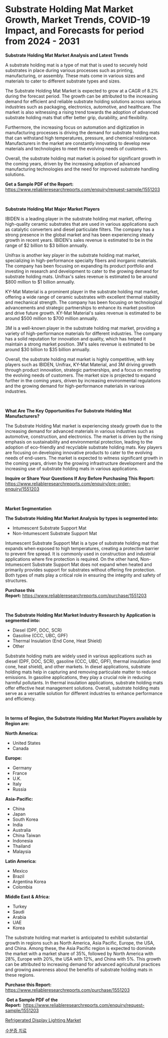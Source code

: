 <p><h1>Substrate Holding Mat Market Growth, Market Trends, COVID-19 Impact, and Forecasts for period from 2024 - 2031</h1></p><p><strong>Substrate Holding Mat Market Analysis and Latest Trends</strong></p>
<p><p>A substrate holding mat is a type of mat that is used to securely hold substrates in place during various processes such as printing, manufacturing, or assembly. These mats come in various sizes and materials to cater to different substrate types and sizes.</p><p>The Substrate Holding Mat Market is expected to grow at a CAGR of 8.2% during the forecast period. The growth can be attributed to the increasing demand for efficient and reliable substrate holding solutions across various industries such as packaging, electronics, automotive, and healthcare. The market is also witnessing a rising trend towards the adoption of advanced substrate holding mats that offer better grip, durability, and flexibility.</p><p>Furthermore, the increasing focus on automation and digitization in manufacturing processes is driving the demand for substrate holding mats that can withstand high temperatures, pressure, and chemical resistance. Manufacturers in the market are constantly innovating to develop new materials and technologies to meet the evolving needs of customers.</p><p>Overall, the substrate holding mat market is poised for significant growth in the coming years, driven by the increasing adoption of advanced manufacturing technologies and the need for improved substrate handling solutions.</p></p>
<p><strong>Get a Sample PDF of the Report:&nbsp;</strong> <a href="https://www.reliableresearchreports.com/enquiry/request-sample/1551203">https://www.reliableresearchreports.com/enquiry/request-sample/1551203</a></p>
<p>&nbsp;</p>
<p><strong>Substrate Holding Mat Major Market Players</strong></p>
<p><p>IBIDEN is a leading player in the substrate holding mat market, offering high-quality ceramic substrates that are used in various applications such as catalytic converters and diesel particulate filters. The company has a strong presence in the global market and has been experiencing steady growth in recent years. IBIDEN's sales revenue is estimated to be in the range of $2 billion to $3 billion annually.</p><p>Unifrax is another key player in the substrate holding mat market, specializing in high-performance specialty fibers and inorganic materials. The company has been focusing on expanding its product portfolio and investing in research and development to cater to the growing demand for substrate holding mats. Unifrax's sales revenue is estimated to be around $800 million to $1 billion annually.</p><p>KY-Mat Material is a prominent player in the substrate holding mat market, offering a wide range of ceramic substrates with excellent thermal stability and mechanical strength. The company has been focusing on technological advancements and strategic partnerships to enhance its market position and drive future growth. KY-Mat Material's sales revenue is estimated to be around $500 million to $700 million annually.</p><p>3M is a well-known player in the substrate holding mat market, providing a variety of high-performance materials for different industries. The company has a solid reputation for innovation and quality, which has helped it maintain a strong market position. 3M's sales revenue is estimated to be around $30 billion to $35 billion annually.</p><p>Overall, the substrate holding mat market is highly competitive, with key players such as IBIDEN, Unifrax, KY-Mat Material, and 3M driving growth through product innovation, strategic partnerships, and a focus on meeting the evolving needs of customers. The market size is projected to expand further in the coming years, driven by increasing environmental regulations and the growing demand for high-performance materials in various industries.</p></p>
<p>&nbsp;</p>
<p><strong>What Are The Key Opportunities For Substrate Holding Mat Manufacturers?</strong></p>
<p><p>The Substrate Holding Mat market is experiencing steady growth due to the increasing demand for advanced materials in various industries such as automotive, construction, and electronics. The market is driven by the rising emphasis on sustainability and environmental protection, leading to the adoption of eco-friendly and recyclable substrate holding mats. Key players are focusing on developing innovative products to cater to the evolving needs of end-users. The market is expected to witness significant growth in the coming years, driven by the growing infrastructure development and the increasing use of substrate holding mats in various applications.</p></p>
<p><strong>Inquire or Share Your Questions If Any Before Purchasing This Report:</strong> <a href="https://www.reliableresearchreports.com/enquiry/pre-order-enquiry/1551203">https://www.reliableresearchreports.com/enquiry/pre-order-enquiry/1551203</a></p>
<p>&nbsp;</p>
<p><strong>Market Segmentation</strong></p>
<p><strong>The Substrate Holding Mat Market Analysis by types is segmented into:</strong></p>
<p><ul><li>Intumescent Substrate Support Mat</li><li>Non-Intumescent Substrate Support Mat</li></ul></p>
<p><p>Intumescent Substrate Support Mat is a type of substrate holding mat that expands when exposed to high temperatures, creating a protective barrier to prevent fire spread. It is commonly used in construction and industrial applications where fire protection is required. On the other hand, Non-Intumescent Substrate Support Mat does not expand when heated and primarily provides support for substrates without offering fire protection. Both types of mats play a critical role in ensuring the integrity and safety of structures.</p></p>
<p><strong>Purchase this Report:&nbsp;</strong><a href="https://www.reliableresearchreports.com/purchase/1551203">https://www.reliableresearchreports.com/purchase/1551203</a></p>
<p>&nbsp;</p>
<p><strong>The Substrate Holding Mat Market Industry Research by Application is segmented into:</strong></p>
<p><ul><li>Diesel (DPF, DOC, SCR)</li><li>Gasoline (CCC, UBC, GPF)</li><li>Thermal Insulation (End Cone, Heat Shield)</li><li>Other</li></ul></p>
<p><p>Substrate holding mats are widely used in various applications such as diesel (DPF, DOC, SCR), gasoline (CCC, UBC, GPF), thermal insulation (end cone, heat shield), and other markets. In diesel applications, substrate holding mats help in capturing and removing particulate matter to reduce emissions. In gasoline applications, they play a crucial role in reducing harmful pollutants. In thermal insulation applications, substrate holding mats offer effective heat management solutions. Overall, substrate holding mats serve as a versatile solution for different industries to enhance performance and efficiency.</p></p>
<p>&nbsp;</p>
<p><strong>In terms of Region, the Substrate Holding Mat Market Players available by Region are:</strong></p>
<p>
    <p> <strong> North America: </strong>
        <ul>
            <li>United States</li>
            <li>Canada</li>
        </ul>
        </p> 
    <p> <strong> Europe: </strong>
        <ul>
            <li>Germany</li>
            <li>France</li>
            <li>U.K.</li>
            <li>Italy</li>
            <li>Russia</li>
        </ul>
        </p> 
    <p> <strong> Asia-Pacific: </strong>
        <ul>
            <li>China</li>
            <li>Japan</li>
            <li>South Korea</li>
            <li>India</li>
            <li>Australia</li>
            <li>China Taiwan</li>
            <li>Indonesia</li>
            <li>Thailand</li>
            <li>Malaysia</li>
        </ul>
        </p> 
    <p> <strong> Latin America: </strong>
        <ul>
            <li>Mexico</li>
            <li>Brazil</li>
            <li>Argentina Korea</li>
            <li>Colombia</li>
        </ul>
        </p> 
    <p> <strong> Middle East & Africa: </strong>
        <ul>
            <li>Turkey</li>
            <li>Saudi</li>
            <li>Arabia</li>
            <li>UAE</li>
            <li>Korea</li>
        </ul>
    </p>
    </p>
<p><p>The substrate holding mat market is anticipated to exhibit substantial growth in regions such as North America, Asia Pacific, Europe, the USA, and China. Among these, the Asia Pacific region is expected to dominate the market with a market share of 35%, followed by North America with 28%, Europe with 20%, the USA with 12%, and China with 5%. This growth can be attributed to increasing demand for advanced agricultural practices and growing awareness about the benefits of substrate holding mats in these regions.</p></p>
<p><strong>Purchase this Report: </strong><a href="https://www.reliableresearchreports.com/purchase/1551203">https://www.reliableresearchreports.com/purchase/1551203</a></p>
<p>&nbsp;<strong>Get a Sample PDF of the Report:&nbsp;&nbsp;</strong><a href="https://www.reliableresearchreports.com/enquiry/request-sample/1551203">https://www.reliableresearchreports.com/enquiry/request-sample/1551203</a></p>
<p><strong></strong></p>
<p><p><a href="https://medium.com/@andrew.rutherford9586/refrigerated-display-lighting-market-exploring-market-share-market-trends-and-future-growth-0072eafef815">Refrigerated Display Lighting Market</a></p><p><a href="https://medium.com/@hugofirst44/%EC%8B%A0%EC%9E%A5-%EC%88%98%ED%8F%AC%EC%A6%9D-%EC%B9%98%EB%A3%8C-%EC%8B%9C%EC%9E%A5-%EA%B7%9C%EB%AA%A8-cagr-%ED%8A%B8%EB%A0%8C%EB%93%9C-2024-2030-1a31fc467abd">수분증 치료</a></p></p>